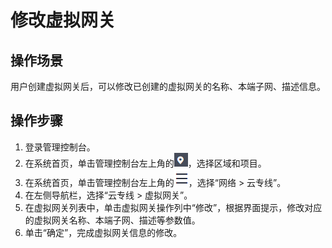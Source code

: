 # 修改虚拟网关<a name="dc_04_0301"></a>

## 操作场景<a name="section34196265"></a>

用户创建虚拟网关后，可以修改已创建的虚拟网关的名称、本端子网、描述信息。

## 操作步骤<a name="section39330933"></a>

1.  登录管理控制台。
2.  在系统首页，单击管理控制台左上角的![](figures/zh-cn_image_0262075518.png)，选择区域和项目。
3.  在系统首页，单击管理控制台左上角的![](figures/zh-cn_image_0262075519.png)，选择“网络 \> 云专线”。
4.  在左侧导航栏，选择“云专线 \> 虚拟网关”。
5.  在虚拟网关列表中，单击虚拟网关操作列中“修改”，根据界面提示，修改对应的虚拟网关名称、本端子网、描述等参数值。
6.  单击“确定”，完成虚拟网关信息的修改。

